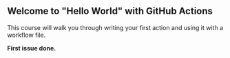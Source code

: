 ## Welcome to "Hello World" with GitHub Actions

This course will walk you through writing your first action and using it with a workflow file. 

**First issue done.**

